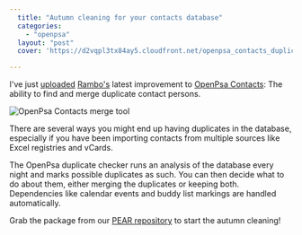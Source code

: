 ```yaml
---
  title: "Autumn cleaning for your contacts database"
  categories: 
    - "openpsa"
  layout: "post"
  cover: 'https://d2vqpl3tx84ay5.cloudfront.net/openpsa_contacts_duplicate_merge_small.jpg'

---
```

I've just [uploaded][4] [Rambo's][1] latest improvement to [OpenPsa Contacts][2]: The ability to find and merge duplicate contact persons.

![OpenPsa Contacts merge tool](https://d2vqpl3tx84ay5.cloudfront.net/openpsa_contacts_duplicate_merge_small.jpg)

There are several ways you might end up having duplicates in the database, especially if you have been importing contacts from multiple sources like Excel registries and vCards.

The OpenPsa duplicate checker runs an analysis of the database every night and marks possible duplicates as such. You can then decide what to do about them, either merging the duplicates or keeping both. Dependencies like calendar events and buddy list markings are handled automatically.

Grab the package from our [PEAR repository][3] to start the autumn cleaning!

[1]: http://www.midgard-project.org/community/whoswho/rambo.html
[2]: http://www.openpsa.org/version2/openpsa/contacts.html
[3]: http://pear.midcom-project.org/
[4]: http://pear.midcom-project.org/index.php?package=org_openpsa_contacts&release=2.1.0&downloads
